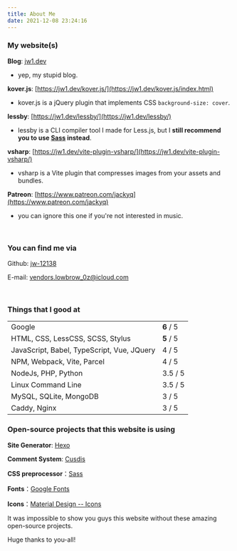 ```yaml
---
title: About Me
date: 2021-12-08 23:24:16
---
```


### My website(s)

**Blog**: [jw1.dev](https://jw1.dev)
- yep, my stupid blog.

**kover.js**: [https://jw1.dev/kover.js/](https://jw1.dev/kover.js/index.html) 
- kover.js is a jQuery plugin that implements CSS `background-size: cover`.

**lessby**: [https://jw1.dev/lessby/](https://jw1.dev/lessby/) 
- lessby is a CLI compiler tool I made for Less.js, but I **still recommend you to use [Sass](https://sass-lang.com/) instead**.

**vsharp**: [https://jw1.dev/vite-plugin-vsharp/](https://jw1.dev/vite-plugin-vsharp/) 
- vsharp is a Vite plugin that compresses images from your assets and bundles.

**Patreon**: [https://www.patreon.com/jackyq](https://www.patreon.com/jackyq) 
- you can ignore this one if you're not interested in music.

<br>

### You can find me via

Github: [jw-12138](https://github.com/jw-12138)

E-mail: [vendors.lowbrow_0z@icloud.com](mailto:vendors.lowbrow_0z@icloud.com)

<br>

### Things that I good at

<table class="about_table">
  <tr>
    <td>Google</td>
    <td><strong>6</strong> / 5</td>
  </tr>
  <tr>
    <td>HTML, CSS, LessCSS, SCSS, Stylus</td>
    <td><strong>5</strong> / 5</td>
  </tr>
  <tr>
    <td>JavaScript, Babel, TypeScript, Vue, JQuery</td>
    <td>4 / 5</td>
  </tr>
  <tr>
    <td>NPM, Webpack, Vite, Parcel</td>
    <td>4 / 5</td>
  </tr>
  <tr>
    <td>NodeJs, PHP, Python</td>
    <td>3.5 / 5</td>
  </tr>
  <tr>
    <td>Linux Command Line</td>
    <td>3.5 / 5</td>
  </tr>
  <tr>
    <td>MySQL, SQLite, MongoDB</td>
    <td>3 / 5</td>
  </tr>
  <tr>
    <td>Caddy, Nginx</td>
    <td>3 / 5</td>
  </tr>
</table>

### Open-source projects that this website is using

**Site Generator**: [Hexo](https://hexo.io/)

**Comment System**: [Cusdis](https://cusdis.com/)

**CSS preprocessor**：[Sass](https://sass-lang.com/)

**Fonts**：[Google Fonts](https://fonts.google.com/)

**Icons**：[Material Design -- Icons](https://material.io/resources/icons/?style=round)

It was impossible to show you guys this website without these amazing open-source projects.

Huge thanks to you-all!

